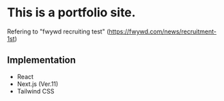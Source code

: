 # This is a portfolio site.
Refering to "fwywd recruiting test" (https://fwywd.com/news/recruitment-1st)

## Implementation
- React
- Next.js (Ver.11)
- Tailwind CSS